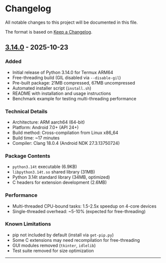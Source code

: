 # Changelog

All notable changes to this project will be documented in this file.

The format is based on [Keep a Changelog](https://keepachangelog.com/en/1.0.0/).

## [3.14.0] - 2025-10-23

### Added
- Initial release of Python 3.14.0 for Termux ARM64
- Free-threading build (GIL disabled via `--disable-gil`)
- Pre-built package: 21MB compressed, 67MB uncompressed
- Automated installer script (`install.sh`)
- README with installation and usage instructions
- Benchmark example for testing multi-threading performance

### Technical Details
- Architecture: ARM aarch64 (64-bit)
- Platform: Android 7.0+ (API 24+)
- Build method: Cross-compilation from Linux x86_64
- Build time: ~17 minutes
- Compiler: Clang 18.0.4 (Android NDK 27.3.13750724)

### Package Contents
- `python3.14t` executable (6.9KB)
- `libpython3.14t.so` shared library (31MB)
- Python 3.14t standard library (34MB, optimized)
- C headers for extension development (2.6MB)

### Performance
- Multi-threaded CPU-bound tasks: 1.5-2.5x speedup on 4-core devices
- Single-threaded overhead: ~5-10% (expected for free-threading)

### Known Limitations
- pip not included by default (install via `get-pip.py`)
- Some C extensions may need recompilation for free-threading
- GUI modules removed (`tkinter`, `idlelib`)
- Test suite removed for size optimization

---

[3.14.0]: https://github.com/fibogacci/python314t-for-termux/releases/tag/v3.14.0
